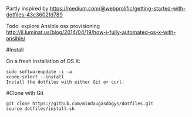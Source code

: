 Partly inspired by
https://medium.com/@webprolific/getting-started-with-dotfiles-43c3602fd789

Todo:
explore Ansible osx provisioning
http://il.luminat.us/blog/2014/04/19/how-i-fully-automated-os-x-with-ansible/



#Install

On a fresh installation of OS X:

```
sudo softwareupdate -i -a
xcode-select --install
Install the dotfiles with either Git or curl:
```
#Clone with Git
```
git clone https://github.com/mindaugasdagys/dotfiles.git
source dotfiles/install.sh
```
